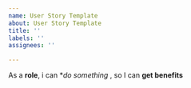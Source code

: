 ```yaml
---
name: User Story Template
about: User Story Template
title: ''
labels: ''
assignees: ''

---
```


As a **role**, i can **do something* , so I can **get benefits**
